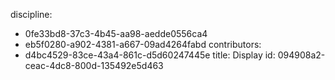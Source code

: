 discipline:
  - 0fe33bd8-37c3-4b45-aa98-aedde0556ca4
  - eb5f0280-a902-4381-a667-09ad4264fabd
contributors:
  - d4bc4529-83ce-43a4-861c-d5d60247445e
title: Display
id: 094908a2-ceac-4dc8-800d-135492e5d463
